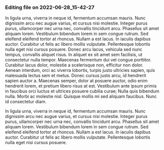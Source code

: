 

### Editing file on 2022-06-28_15-42-27

In ligula urna, viverra in neque id, fermentum accumsan mauris. Nunc dignissim arcu nec augue varius, et cursus nisi molestie. Integer purus purus, ullamcorper nec urna nec, convallis tincidunt arcu. Phasellus sit amet aliquam lorem. Vestibulum bibendum lorem in sem congue rutrum. Sed eleifend eleifend tortor at rhoncus. Nullam a est lacus. In iaculis dapibus auctor. Curabitur ut felis ac libero mollis vulputate. Pellentesque lobortis nulla eget nisi cursus posuere.
Donec arcu lacus, vehicula sed nunc tempus, convallis aliquet risus. In aliquet ex sit amet sem facilisis, ut consectetur nulla tempor. Maecenas fermentum dui vel congue porttitor. Curabitur lacus dolor, molestie a scelerisque non, efficitur non dolor. Aenean interdum, orci ac viverra lobortis, turpis justo ultricies sapien, quis malesuada lectus sem et metus. Donec cursus justo arcu, id hendrerit sapien auctor a. Maecenas semper, dolor at posuere auctor, odio enim hendrerit lorem, et pretium libero risus at est. Vestibulum ante ipsum primis in faucibus orci luctus et ultrices posuere cubilia curae; Nulla quis bibendum nulla. Morbi ac molestie nisl. Quisque mollis mi sed aliquam faucibus. Nunc id consectetur diam.


In ligula urna, viverra in neque id, fermentum accumsan mauris. Nunc dignissim arcu nec augue varius, et cursus nisi molestie. Integer purus purus, ullamcorper nec urna nec, convallis tincidunt arcu. Phasellus sit amet aliquam lorem. Vestibulum bibendum lorem in sem congue rutrum. Sed eleifend eleifend tortor at rhoncus. Nullam a est lacus. In iaculis dapibus auctor. Curabitur ut felis ac libero mollis vulputate. Pellentesque lobortis nulla eget nisi cursus posuere.